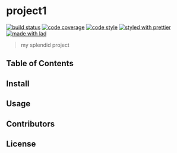 # project1

[![build status](https://semaphoreci.com/api/v1/clevertechru/project1/branches/master/shields_badge.svg)](https://semaphoreci.com/clevertechru/project1)
[![code coverage](https://img.shields.io/codecov/c/github/clevertechru/project1.svg)](https://codecov.io/gh/clevertechru/project1)
[![code style](https://img.shields.io/badge/code_style-XO-5ed9c7.svg)](https://github.com/sindresorhus/xo)
[![styled with prettier](https://img.shields.io/badge/styled_with-prettier-ff69b4.svg)](https://github.com/prettier/prettier)
[![made with lad](https://img.shields.io/badge/made_with-lad-95CC28.svg)](https://lad.js.org)

> my splendid project

## Table of Contents


## Install


## Usage


## Contributors


## License


##
